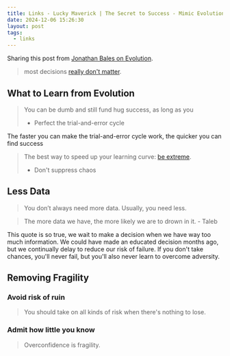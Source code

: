 ```yaml
---
title: Links - Lucky Maverick | The Secret to Success - Mimic Evolution
date: 2024-12-06 15:26:30
layout: post
tags:
  - links
---
```


Sharing this post from [Jonathan Bales on Evolution](https://luckymaverick.substack.com/p/evolution).

> most decisions [really don't matter](https://luckymaverick.substack.com/p/how-to-improve-your-decisions-immediately).

## What to Learn from Evolution

> You can be dumb and still fund hug success, as long as you
>
> - Perfect the trial-and-error cycle

The faster you can make the trial-and-error cycle work, the quicker you can find success

> The best way to speed up your learning curve: [be extreme](https://luckymaverick.substack.com/p/how-to-get-better-at-anything-asap).
>
> - Don't suppress chaos

## Less Data

> You don’t always need more data. Usually, you need less.

> The more data we have, the more likely we are to drown in it. - Taleb

This quote is so true, we wait to make a decision when we have way too much information. We could have made an educated decision months ago, but we continually delay to reduce our risk of failure. If you don't take chances, you'll never fail, but you'll also never learn to overcome adversity.

## Removing Fragility

### Avoid risk of ruin

> You should take on all kinds of risk when there's nothing to lose.

### Admit how little you know

> Overconfidence is fragility.
